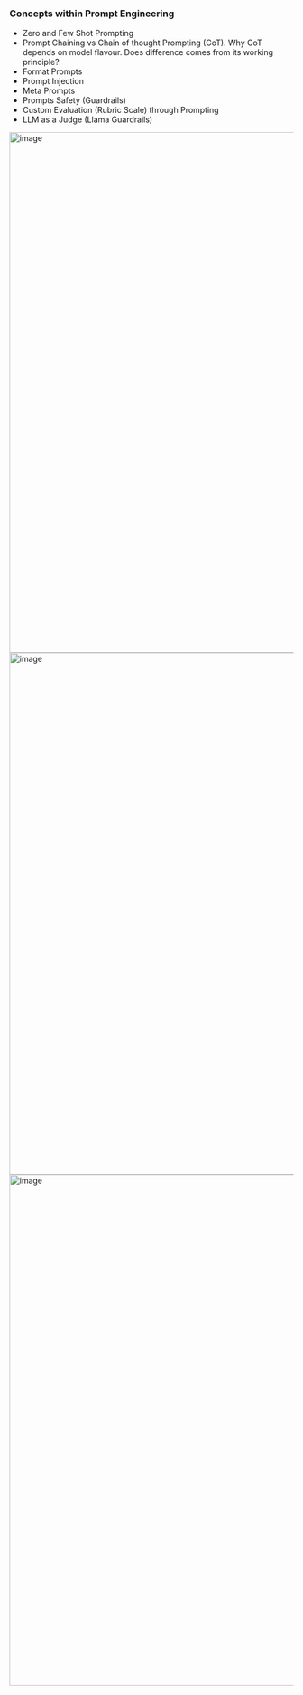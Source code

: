 ### Concepts within Prompt Engineering
- Zero and Few Shot Prompting
- Prompt Chaining vs Chain of thought Prompting (CoT). Why CoT depends on model flavour. Does difference comes from its working principle?
- Format Prompts
- Prompt Injection
- Meta Prompts
- Prompts Safety (Guardrails)
- Custom Evaluation (Rubric Scale) through Prompting
- LLM as a Judge (Llama Guardrails)

<img width="1776" height="921" alt="image" src="https://github.com/user-attachments/assets/7e3bd71b-86b9-4b91-8b06-4b5043e9860c" />
<img width="1842" height="923" alt="image" src="https://github.com/user-attachments/assets/dcd2359d-2b5d-4b19-8dce-fa734e6b8ed1" />
<img width="1848" height="904" alt="image" src="https://github.com/user-attachments/assets/1d869215-783b-4057-81c9-8e8342add88a" />


